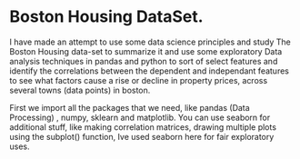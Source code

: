 # Boston Housing DataSet.
I have made an attempt to use some data science principles and study The Boston Housing data-set to summarize it and use some exploratory 
Data analysis techniques in pandas and python to sort of select features and identify the correlations between the dependent and independant features to see what factors cause a rise or decline in property prices, across several towns (data points) in boston.

First we import all the packages that we need, like pandas (Data Processing) , numpy, sklearn and matplotlib. You can use seaborn for additional stuff, like making correlation matrices, drawing multiple plots using the subplot() function, Ive used seaborn here for fair exploratory uses.
